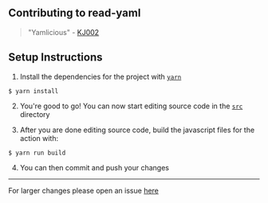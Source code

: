 ## Contributing to read-yaml

> "Yamlicious" - [KJ002](https://github.com/KJ002?tab=repositories)

## Setup Instructions

1. Install the dependencies for the project with [`yarn`](https://yarnpkg.com/)
```shell
$ yarn install
```

2. You're good to go! You can now start editing source code in the [`src`](./src) directory

3. After you are done editing source code, build the
javascript files for the action with:
```shell
$ yarn run build
```

4. You can then commit and push your changes
-------------

For larger changes please open an issue [here](https://github.com/KJ002/read-yaml/issues/)
